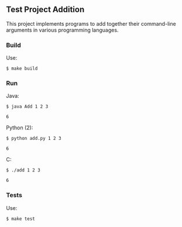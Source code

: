 ## Test Project Addition

This project implements programs to add together their command-line arguments in various programming languages.

### Build

Use:
```shell
$ make build
```

### Run

Java:
```shell
$ java Add 1 2 3
```
```
6
```

Python (2):
```shell
$ python add.py 1 2 3
```
```
6
```

C:
```shell
$ ./add 1 2 3
```
```
6
```

### Tests

Use:
```shell
$ make test
```
